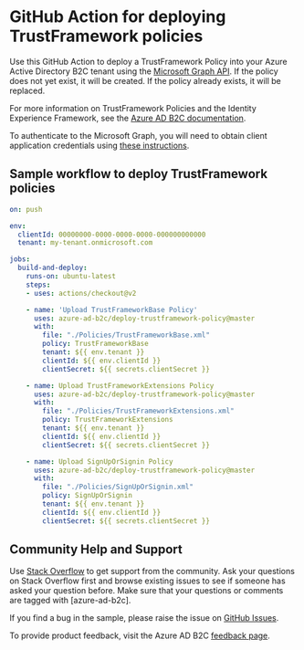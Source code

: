 # GitHub Action for deploying TrustFramework policies

Use this GitHub Action to deploy a TrustFramework Policy into your Azure Active Directory B2C tenant using the [Microsoft Graph API](https://docs.microsoft.com/en-us/graph/api/resources/trustframeworkpolicy?view=graph-rest-beta). If the policy does not yet exist, it will be created. If the policy already exists, it will be replaced.

For more information on TrustFramework Policies and the Identity Experience Framework, see the [Azure AD B2C documentation](https://docs.microsoft.com/en-us/azure/active-directory-b2c/custom-policy-overview).

To authenticate to the Microsoft Graph, you will need to obtain client application credentials using [these instructions](https://docs.microsoft.com/en-us/azure/active-directory-b2c/microsoft-graph-get-started).

## Sample workflow to deploy TrustFramework policies

```yaml
on: push

env:
  clientId: 00000000-0000-0000-0000-000000000000
  tenant: my-tenant.onmicrosoft.com

jobs:
  build-and-deploy:
    runs-on: ubuntu-latest
    steps:
    - uses: actions/checkout@v2

    - name: 'Upload TrustFrameworkBase Policy'
      uses: azure-ad-b2c/deploy-trustframework-policy@master
      with:
        file: "./Policies/TrustFrameworkBase.xml"
        policy: TrustFrameworkBase
        tenant: ${{ env.tenant }}
        clientId: ${{ env.clientId }}
        clientSecret: ${{ secrets.clientSecret }}

    - name: Upload TrustFrameworkExtensions Policy
      uses: azure-ad-b2c/deploy-trustframework-policy@master
      with:
        file: "./Policies/TrustFrameworkExtensions.xml"
        policy: TrustFrameworkExtensions
        tenant: ${{ env.tenant }}
        clientId: ${{ env.clientId }}
        clientSecret: ${{ secrets.clientSecret }}

    - name: Upload SignUpOrSignin Policy
      uses: azure-ad-b2c/deploy-trustframework-policy@master
      with:
        file: "./Policies/SignUpOrSignin.xml"
        policy: SignUpOrSignin
        tenant: ${{ env.tenant }}
        clientId: ${{ env.clientId }}
        clientSecret: ${{ secrets.clientSecret }}
```

## Community Help and Support
Use [Stack Overflow](https://stackoverflow.com/questions/tagged/azure-ad-b2c) to get support from the community. Ask your questions on Stack Overflow first and browse existing issues to see if someone has asked your question before. Make sure that your questions or comments are tagged with [azure-ad-b2c].

If you find a bug in the sample, please raise the issue on [GitHub Issues](https://github.com/azure-ad-b2c/deploy-trustframework-policy/issues).

To provide product feedback, visit the Azure AD B2C [feedback page](https://feedback.azure.com/forums/169401-azure-active-directory?category_id=160596).